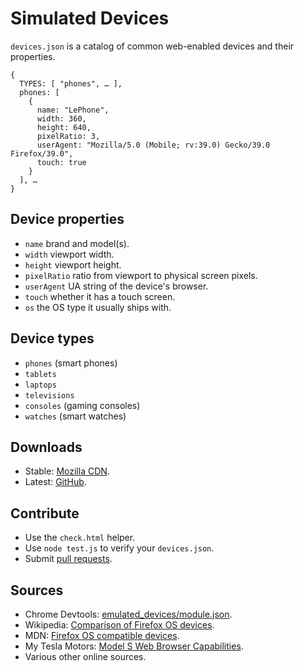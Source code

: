 # Simulated Devices

`devices.json` is a catalog of common web-enabled devices and their properties.

    {
      TYPES: [ "phones", … ],
      phones: [
        {
          name: "LePhone",
          width: 360,
          height: 640,
          pixelRatio: 3,
          userAgent: "Mozilla/5.0 (Mobile; rv:39.0) Gecko/39.0 Firefox/39.0",
          touch: true
        }
      ], …
    }

## Device properties

- `name` brand and model(s).
- `width` viewport width.
- `height` viewport height.
- `pixelRatio` ratio from viewport to physical screen pixels.
- `userAgent` UA string of the device's browser.
- `touch` whether it has a touch screen.
- `os` the OS type it usually ships with.

## Device types

- `phones` (smart phones)
- `tablets`
- `laptops`
- `televisions`
- `consoles` (gaming consoles)
- `watches` (smart watches)

## Downloads

- Stable: [Mozilla CDN](https://code.cdn.mozilla.net/devices/devices.json).
- Latest: [GitHub](https://raw.githubusercontent.com/mozilla/simulated-devices/master/devices.json).

## Contribute

- Use the `check.html` helper.
- Use `node test.js` to verify your `devices.json`.
- Submit [pull requests](https://github.com/jankeromnes/devices/pulls).

## Sources

- Chrome Devtools: [emulated_devices/module.json](https://source.chromium.org/chromium/chromium/src/+/master:third_party/devtools-frontend/src/front_end/emulated_devices/module.json).
- Wikipedia: [Comparison of Firefox OS devices](https://en.wikipedia.org/wiki/Comparison_of_Firefox_OS_devices).
- MDN: [Firefox OS compatible devices](https://developer.mozilla.org/en-US/Firefox_OS/Firefox_OS_build_prerequisites).
- My Tesla Motors: [Model S Web Browser Capabilities](http://my.teslamotors.com/fr_CA/forum/forums/tesla-model-s-web-browser-capabilities).
- Various other online sources.
